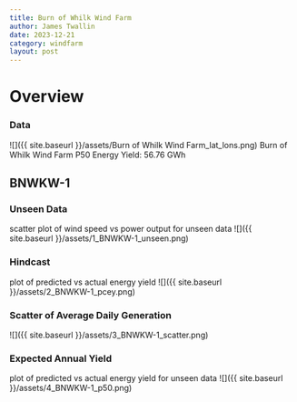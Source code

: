 ```yaml
---
title: Burn of Whilk Wind Farm
author: James Twallin
date: 2023-12-21
category: windfarm
layout: post
---
```

# Overview

### Data

![]({{ site.baseurl }}/assets/Burn of Whilk Wind Farm_lat_lons.png)
Burn of Whilk Wind Farm P50 Energy Yield: 56.76 GWh

BNWKW-1
-------------
### Unseen Data 
scatter plot of wind speed vs power output for unseen data
![]({{ site.baseurl }}/assets/1_BNWKW-1_unseen.png)
### Hindcast 
plot of predicted vs actual energy yield
![]({{ site.baseurl }}/assets/2_BNWKW-1_pcey.png)
### Scatter of Average Daily Generation 

![]({{ site.baseurl }}/assets/3_BNWKW-1_scatter.png)
### Expected Annual Yield 
plot of predicted vs actual energy yield for unseen data
![]({{ site.baseurl }}/assets/4_BNWKW-1_p50.png)

